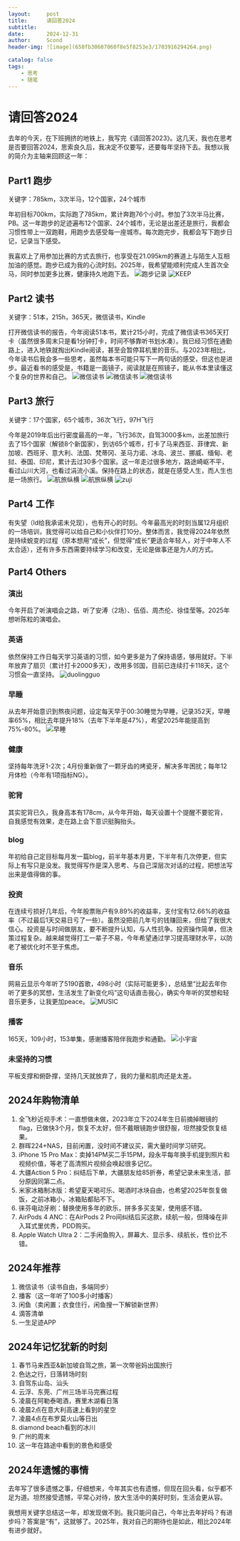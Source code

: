 ```yaml
---
layout:     post
title:      请回答2024
subtitle:   
date:       2024-12-31
author:     Scond
header-img: ![image](658fb30607060f8e5f8253e3/1703916294264.png)

catalog: false
tags:
    - 思考
    - 随笔
---
```


# 请回答2024
去年的今天，在下班拥挤的地铁上，我写完《请回答2023》。这几天，我也在思考是否要回答2024，思索良久后，我决定不仅要写，还要每年坚持下去。我想以我的简介为主轴来回顾这一年：

## Part1 跑步
关键字：785km，3次半马，12个国家，24个城市

年初目标700km，实际跑了785km，累计奔跑76个小时。参加了3次半马比赛，PB。这一年跑步的足迹遍布12个国家、24个城市，无论是出差还是旅行，我都会习惯性带上一双跑鞋，用跑步去感受每一座城市。每次跑完步，我都会写下跑步日记，记录当下感受。

我喜欢上了用参加比赛的方式去旅行，也享受在21.095km的赛道上与陌生人互相加油的感觉。跑步已成为我的心流时刻。2025年，我希望能顺利完成人生首次全马，同时参加更多比赛，健康持久地跑下去。
![跑步记录](/img/2024y33.png)
![KEEP](/img/Kepp.png)

## Part2 读书   
关键字：51本，215h，365天，微信读书，Kindle

打开微信读书的报告，今年阅读51本书，累计215小时，完成了微信读书365天打卡（虽然很多周末只是看1分钟打卡，时间不够靠听书划水凑）。我已经习惯在通勤路上，进入地铁就掏出Kindle阅读，甚至会暂停耳机里的音乐。与2023年相比，今年读书后我会多一些思考，虽然每本书可能只写下一两句话的感受，但这也是进步。最近看书的感受是，书籍是一面镜子，阅读就是在照镜子，能从书本里读懂这个复杂的世界和自己。
![微信读书](/img/2024y37.png)
![微信读书](/img/2024y52.png)
![微信读书](/img/2024y55.png)

## Part3 旅行
关键字：17个国家，65个城市，36次飞行，97H飞行

今年是2019年后出行密度最高的一年，飞行36次，自驾3000多km，出差加旅行去了15个国家（解锁8个新国家），到访65个城市，打卡了马来西亚、菲律宾、新加坡、西班牙、意大利、法国、梵蒂冈、圣马力诺、冰岛、波兰、挪威、缅甸、老挝、泰国、印尼，累计去过30多个国家。这一年走过很多地方，路途崎岖不平，看过山川大河，也看过涓流小溪。保持在路上的状态，就是在感受人生，而人生也是一场旅行。
![航旅纵横](/img/2024y15.png)
![航旅纵横](/img/2024y36.png)
![zuji](/img/zuji.png)

## Part4 工作
有失望（ld给我承诺未兑现），也有开心的时刻。今年最高光的时刻当属12月组织的一场培训，我觉得可以给自己和小伙伴打10分。整体而言，我觉得2024年依然是持续蜕变的过程（原本想用“成长”，但觉得“成长”更适合年轻人，对于中年人不太合适），还有许多东西需要持续学习和改变，无论是做事还是为人的方式。

## Part4 Others
### 演出
今年开启了听演唱会之路，听了安溥（2场）、伍佰、周杰伦、徐佳莹等。2025年想听陈粒的演唱会。

### 英语
依然保持工作日每天学习英语的习惯，如今更多是为了保持语感，够用就好。下半年放弃了扇贝（累计打卡2000多天），改用多邻国，目前已连续打卡118天，这个习惯会一直坚持。
![duolingguo](/img/2024y35.png)

### 早睡
从去年开始意识到熬夜问题，设定每天早于00:30睡觉为早睡，记录352天，早睡率65%，相比去年提升18%（去年下半年是47%），希望2025年能提高到75%-80%。
![早睡](/img/2024y34.png)
### 健康
坚持每年洗牙1-2次；4月份重新做了一颗牙齿的烤瓷牙，解决多年困扰；每年12月体检（今年有1项指标NG）。

### 驼背
其实驼背已久，我身高本有178cm，从今年开始，每天设置十个提醒不要驼背，自我感觉有效果，走在路上会下意识挺胸抬头。

### blog
年初给自己定目标每月发一篇blog，前半年基本月更，下半年有几次停更，但实际上有写只是没发。我觉得写作是深入思考、与自己深层次对话的过程，把想法写出来是值得做的事。

### 投资
在连续亏损好几年后，今年股票账户有9.89%的收益率，支付宝有12.66%的收益率（不过最后1天交易日亏了一些）。虽然没把前几年亏的钱赚回来，但给了我很大信心。投资是与时间做朋友，要不断提升认知，与人性抗争。投资操作简单，但决策过程复杂。越来越觉得打工一辈子不易，今年希望通过学习提高理财水平，以防老了被优化时不至于焦虑。

### 音乐
网易云显示今年听了5190首歌，498小时（实际可能更多），总结里“比起去年你听了更多的冥想，生活发生了新变化吗”这句话直击我心，确实今年听的冥想和轻音乐更多，让我更加peace。
![MUSIC](/img/music.png)
### 播客
165天，109小时，153单集，感谢播客陪伴我跑步和通勤。
![小宇宙](/img/xiaoyuzhou.png)

### 未坚持的习惯
平板支撑和俯卧撑，坚持几天就放弃了，我的力量和肌肉还是太差。

## 2024年购物清单
1. 全飞秒近视手术：一直想做未做，2023年立下2024年生日前摘掉眼镜的flag，已做快3个月，恢复不太好，但不戴眼镜跑步很舒服，坦然接受恢复结果。
2. 群晖224+NAS，目前闲置，没时间不建议买，需大量时间学习研究。
3. iPhone 15 Pro Max：卖掉14PM买二手15PM，段永平每年换手机提到照片和视频价值，等老了高清照片视频会唤起很多记忆。
4. 大疆Action 5 Pro：纠结后下单，大疆朋友给85折券，希望记录未来生活，部分原因同第二点。
5. 米家冰箱制冰版：希望夏天喝可乐、喝酒时冰块自由，也希望2025年恢复做饭，之前冰箱小，冰箱贴都贴不下。
6. 徕芬电动牙刷：替换使用多年的欧乐，拼多多买支架，使用感不错。
7. AirPods 4 ANC：在AirPods 2 Pro间纠结后买这款，续航一般，但降噪在非入耳式里优秀，PDD购买。
8. Apple Watch Ultra 2：二手闲鱼购入，屏幕大、显示多、续航长，性价比不错。

## 2024年推荐
1. 微信读书（读书自由，多端同步）
2. 播客（这一年听了100多小时播客）
3. 闲鱼（卖闲置；衣食住行，闲鱼搜一下解锁新世界）
4. 滴答清单
5. 一生足迹APP

## 2024年记忆犹新的时刻
1. 春节马来西亚&新加坡自驾之旅，第一次带爸妈出国旅行
2. 色达之行，日落转场时刻
3. 自驾东山岛、汕头
4. 云浮、东莞、广州三场半马完赛过程
5. 凌晨在阿勒泰喝酒，赛里木湖看日落
6. 凌晨2点在意大利高速上看到的星空
7. 凌晨4点在布罗莫火山等日出
8. diamond beach看到的冰川
9. 广州的周末
10. 这一年在路途中看到的景色和感受

## 2024年遗憾的事情
去年写了很多遗憾之事，仔细想来，今年其实也有遗憾，但现在回头看，似乎都不足为道。坦然接受遗憾，平常心对待，放大生活中的美好时刻，生活会更从容。

我想用关键字总结这一年，却发现做不到。我只能问自己，今年比去年好吗？有进步吗？答案是“有”，这就够了。2025年，我对自己的期待也是如此，相比2024年有进步就好。 
